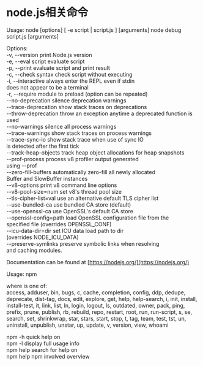 # node.js相关命令

Usage: node [options] [ -e script | script.js ] [arguments]
       node debug script.js [arguments]


Options:    
  -v, --version         print Node.js version  
  -e, --eval script     evaluate script  
  -p, --print           evaluate script and print result  
  -c, --check           syntax check script without executing  
  -i, --interactive     always enter the REPL even if stdin  
                        does not appear to be a terminal  
  -r, --require         module to preload (option can be repeated)  
  --no-deprecation      silence deprecation warnings  
  --trace-deprecation   show stack traces on deprecations  
  --throw-deprecation   throw an exception anytime a deprecated function is used  
  --no-warnings         silence all process warnings  
  --trace-warnings      show stack traces on process warnings  
  --trace-sync-io       show stack trace when use of sync IO  
                        is detected after the first tick  
  --track-heap-objects  track heap object allocations for heap snapshots  
  --prof-process        process v8 profiler output generated  
                        using --prof  
  --zero-fill-buffers   automatically zero-fill all newly allocated  
                        Buffer and SlowBuffer instances  
  --v8-options          print v8 command line options  
  --v8-pool-size=num    set v8's thread pool size  
  --tls-cipher-list=val    use an alternative default TLS cipher list  
  --use-bundled-ca         use bundled CA store (default)  
  --use-openssl-ca         use OpenSSL's default CA store  
  --openssl-config=path load OpenSSL configuration file from the  
                        specified file (overrides OPENSSL_CONF)  
  --icu-data-dir=dir    set ICU data load path to dir  
                        (overrides NODE_ICU_DATA)  
  --preserve-symlinks   preserve symbolic links when resolving  
                        and caching modules. 

Documentation can be found at [https://nodejs.org/](https://nodejs.org/)



Usage: npm <command>

where <command> is one of:  
    access, adduser, bin, bugs, c, cache, completion, config,
    ddp, dedupe, deprecate, dist-tag, docs, edit, explore, get,
    help, help-search, i, init, install, install-test, it, link,
    list, ln, login, logout, ls, outdated, owner, pack, ping,
    prefix, prune, publish, rb, rebuild, repo, restart, root,
    run, run-script, s, se, search, set, shrinkwrap, star,
    stars, start, stop, t, tag, team, test, tst, un, uninstall,
    unpublish, unstar, up, update, v, version, view, whoami  

npm <cmd> -h     quick help on <cmd>  
npm -l           display full usage info  
npm help <term>  search for help on <term>  
npm help npm     involved overview  
